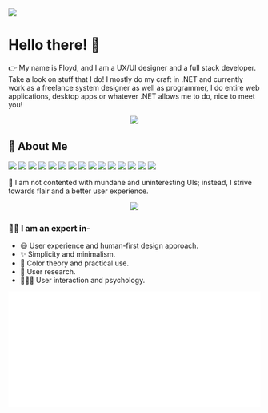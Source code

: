 

<div>
  <img width="220" align="left" src="https://i.ibb.co/fp02qgy/image-removebg-preview-7.png"/>
  <br>
  <h1>Hello there! 👋</h1>
  <p>
    👉 My name is Floyd, and I am a UX/UI designer and a full stack developer. Take a look on stuff that I do! I mostly do my craft in .NET and currently work as a freelance system designer as well as programmer, I do entire web applications, desktop apps or whatever .NET allows me to do, nice to meet you!
  </p>
<p align="center">
  <img src="https://i.ibb.co/4Vjrgw9/EpicUI.png" />
</p>
</div>

## 🤝 About Me
![](https://img.shields.io/badge/Stack-.NET-32C890) ![](https://img.shields.io/badge/IDE-Rider-EC7088) ![](https://img.shields.io/badge/Language-JS-FDE6BC) ![](https://img.shields.io/badge/Language-CSharp-6247E2) ![](https://img.shields.io/badge/Language-Python-01CDAA)   ![](https://img.shields.io/badge/Language-C++-98EDF0)  ![](https://img.shields.io/badge/OS-Windows-DE5BB9)   ![](https://img.shields.io/badge/OS-Debian-9885E1)  ![](https://img.shields.io/badge/Database-MySQL-FFE1D9)  ![](https://img.shields.io/badge/Database-SQLite-2EE5ED) ![](https://img.shields.io/badge/DevOps-Github-32C890)  ![](https://img.shields.io/badge/DevOps-Github-FFE4D9)  ![](https://img.shields.io/badge/Web-ASP.NET-37B1FE)  ![](https://img.shields.io/badge/Web-nginx-E284F4)   ![](https://img.shields.io/badge/Web-Wordpress-FFF555) 

💯 I am not contented with mundane and uninteresting UIs; instead, I strive towards flair and a better user experience.
<p align="center">
  <img src="https://i.ibb.co/9sW92Zw/pos2.png" />
</p>


### 👨‍💻 I am an expert in-
- ‎😃 User experience and human-first design approach.
- ✨ Simplicity and minimalism.
- 🎨 Color theory and practical use.
- 🔬 User research.
- 🧏🏻‍♀️ User interaction and psychology.

<p align="center">
  <img src="https://raw.githubusercontent.com/AlizerUncaged/AlizerUncaged/main/github-metrics.svg" />
</p>
